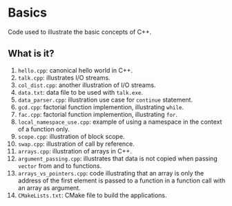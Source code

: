 # Basics
Code used to illustrate the basic concepts of C++.

## What is it?
1. `hello.cpp`: canonical hello world in C++.
1. `talk.cpp`: illustrates I/O streams.
1. `col_dist.cpp`: another illustration of I/O streams.
1. `data.txt`: data file to be used with `talk.exe`.
1. `data_parser.cpp`: illustration use case for `continue` statement.
1. `gcd.cpp`: factorial function implemention, illustrating `while`.
1. `fac.cpp`: factorial function implemention, illustrating `for`.
1. `local_namespace_use.cpp`: example of using a namespace in the context
    of a function only.
1. `scope.cpp`: illustration of block scope.
1. `swap.cpp`: illustration of call by reference.
1. `arrays.cpp`: illustration of arrays in C++.
1. `argument_passing.cpp`: illustrates that data is not copied when
    passing `vector` from and to functions.
1. `arrays_vs_pointers.cpp`: code illustrating that an array is only
   the address of the first element is passed to a function in a function
   call with an array as argument.
1. `CMakeLists.txt`: CMake file to build the applications.
